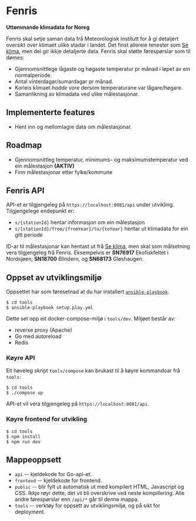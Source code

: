 # Fenris

__Uttømmande klimadata for Noreg__

Fenris skal setje saman data frå Meteorologisk institutt for å gi detaljert
oversikt over klimaet ulike stadar i landet. Det finst allereie tenester
som [Se klima](https://seklima.met.no), men dei gir ikkje detaljerte data.
Fenris skal støtte førespørslar som til dømes:

- Gjennomsnittlege lågaste og høgaste temperatur pr månad i løpet av
  ein normalperiode.
- Antal vinterdagar/sumardagar pr månad.
- Korleis klimaet _hadde vore_ dersom temperaturane var lågare/høgare.
- Samanlikning av klimadata ved ulike målestasjonar.

## Implementerte features

- Hent inn og mellomlagre data om målestasjonar.

## Roadmap

- Gjennomsnittleg temperatur, minimums- og maksimumstemperatur ved ein målestasjon __(AKTIV)__
- Finn målestasjonar etter fylke/kommune

## Fenris API

API-et er tilgjengeleg på `https://localhost:8081/api` under utvikling.
Tilgjengelege endepunkt er:

- `s/{stationId}` hentar informasjon om ein målestasjon
- `s/{stationId}/from/{fromYear}/to/{toYear}` hentar ut klimadata for ein
  gitt periode

ID-ar til målestasjonar kan hentast ut frå [Se klima](https://seklima.met.no),
men skal som målsetning vera tilgjengeleg frå Fenris. Eksempelvis er
__SN76917__ Ekofiskfeltet i Nordsjøen, __SN18700__ Blindern, og __SN68173__
Gløshaugen.

## Oppset av utviklingsmiljø

Oppsettet har som føresetnad at du har installert [`ansible-playbook`](https://docs.ansible.com/ansible/latest/installation_guide/intro_installation.html).

```console
$ cd tools
$ ansible-playbook setup.play.yml
```

Dette set opp eit docker-compose-miljø i `tools/dev`. Miljøet består av:

- reverse proxy (Apache)
- Go med autoreload
- Redis

### Køyre API
Eit høveleg skript `tools/compose` kan brukast til å køyre kommandoar frå `tools`:

```console
$ cd tools
$ ./compose up
```

API-et vil vera tilgjengeleg på `https://localhost:8081/api`.

### Køyre frontend for utvikling

```console
$ cd tools
$ npm install
$ npm run dev
```

## Mappeoppsett
- `api` -- kjeldekode for Go-api-et.
- `frontend` -- kjeldekode for frontend.
- `public` -- blir fylt ut automatisk ut med kompilert HTML, Javascript og CSS. Ikkje røyr dette, det vil bli overskrive ved neste kompillering. Alle andre førespørslar enn `/api/*` går til denne mappa.
- `tools` -- verktøy for oppsett av utviklingsmiljø, og på sikt for deployment.

